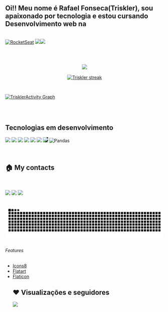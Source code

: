 ## Oi!! Meu nome é Rafael Fonseca(Triskler), sou apaixonado por tecnologia e estou cursando Desenvolvimento web na 
<br>
<a href="https://www.rocketseat.com.br/" target="_blank"> <img title="RocketSeat" height="100em" src="https://www.rocketseat.com.br/icons/icon-48x48.png" /></a> <a target="_blank" href="https://www.dio.me/"><img height="100em" src="https://user-images.githubusercontent.com/88354341/153638478-1506d478-d183-45c4-bd8a-d2b1c75c5494.png" /></a><a href="https://www.freecodecamp.org/learn/" ><img height="100em" src="https://styles.redditmedia.com/t5_34mfx/styles/communityIcon_odbxo8lc3tv41.png" /></a> 

 <br> <br>
 <div align="center">
 <td><img height="200" src="https://github-readme-stats.vercel.app/api/top-langs?username=triskler&show_icons=true&include_all_commits=true&count_private=true&theme=dark&hide_border=true&bg_color=000&layout=compact"/></td>
      <tr style="padding: 0">
 </div>
 
 <div>
  <p align="center">
    <a href="https://github.com/triskler/triskler.git">
        <img title="🔥 Get streak stats for your profile at git.io/streak-stats" alt="Triskler streak" src="https://github-readme-streak-stats.herokuapp.com/?user=triskler&theme=black-ice&hide_border=true&stroke=0000&background=060A0CD0"/>
    </a>
  </p>
<br/>

<a href="https://github.com/triskler/triskler.git"><img alt="TrisklerActivity Graph" src="https://activity-graph.herokuapp.com/graph?username=triskler&bg_color=0D1117&color=5BCDEC&line=5BCDEC&point=FFFFFF&hide_border=true" /></a>

<br/>
<br/>
 </div>

  

</p>
  






## Tecnologias em desenvolvimento
<div text-align="center">
 <img height="45em" src="https://user-images.githubusercontent.com/88354341/142721080-aff10711-8598-4e9a-9fbb-0aa23f85b072.png" />
 <img height="45em" src="https://user-images.githubusercontent.com/88354341/142721192-e5b70c10-d72c-4b49-9129-4076cc8ec210.png" /> 
 <img height="45em" src="https://user-images.githubusercontent.com/88354341/142721277-1e299101-1290-4707-a555-dcadc0a04d81.png" /> 
 <img height="45em" src="https://user-images.githubusercontent.com/88354341/142721365-3e1b8a8f-92a2-45ac-b1bf-2372a179c1c9.png" />
 <img height="45em" src="https://user-images.githubusercontent.com/88354341/142721791-e456e3e5-89fb-46ea-a9cd-52bec1dd8d76.png" />
 <img height="45em" src="https://upload.wikimedia.org/wikipedia/commons/thumb/9/99/Unofficial_JavaScript_logo_2.svg/800px-Unofficial_JavaScript_logo_2.svg.png" />
 <img style="background-color:black; "height="45em" src="https://user-images.githubusercontent.com/88354341/142722531-0d2e8b81-535a-4614-8956-df24df1cc7e3.png" />
 <img height="40em" title="Pandas" src="https://upload.wikimedia.org/wikipedia/commons/3/3f/Git_icon.svg" />
 
</div>
<br>
<br>


## 🏠 My contacts


</div>
<br>
<br>

<div> 
  <a href = "mailto:contatofonseca.wutang@gmail.com"><img height="40em" src="https://user-images.githubusercontent.com/88354341/142720947-15e7a442-7ee6-48ab-847d-5bd22a384c2b.png" target="_blank"></a>
  <a href="https://www.linkedin.com/in/rafael-brum-fonseca" target="_blank"><img height="40em" src="https://user-images.githubusercontent.com/88354341/142720989-18904c87-b15c-4df9-83a1-c2062dd8f100.png" target="_blank"></a>
  <a href="https://www.codecademy.com/profiles/Triskler" target="_blank"><img height="40em" src="https://user-images.githubusercontent.com/88354341/142732566-d886ee3e-c5b5-4189-8e00-b44ce61093b4.png" target="_blank"/></a>
 </div>
 
 <br>
 
 
 



 ![Snake animation](https://github.com/triskler/triskler/blob/output/github-contribution-grid-snake.svg)
  
  <footer>
    <h6> Features </h6>
      <ul>    
        <li><a href="https://icons8.com/icon/tGvHBPJaKqEd/javascript" target="_blank">Icons8</a></li>
        <li><a href="https://www.iconfinder.com/Flatart" target="_blank">Flatart</a></li>
        <li><a href="https://www.flaticon.com" target="_blank">Flaticon</a></li>
       
##  ❤ Visualizações e seguidores
<a href="https://github.com/Meghna-DAS/github-profile-views-counter">
    <img src="https://komarev.com/ghpvc/?username=triskler-hub">
</a>
  </footer>


<!---
triskler/triskler is a ✨ special ✨ repository because its `README.md` (this file) appears on your GitHub profile.
You can click the Preview link to take a look at your changes.
--->


